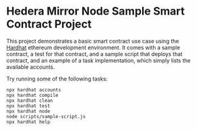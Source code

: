 # Hedera Mirror Node Sample Smart Contract Project

This project demonstrates a basic smart contract use case using the [Hardhat](https://hardhat.org/) ethereum development
environment. It comes with a sample contract, a test for that contract, and a sample script that deploys that contract,
and an example of a task implementation, which simply lists the available accounts.

Try running some of the following tasks:

```shell
npx hardhat accounts
npx hardhat compile
npx hardhat clean
npx hardhat test
npx hardhat node
node scripts/sample-script.js
npx hardhat help
```
